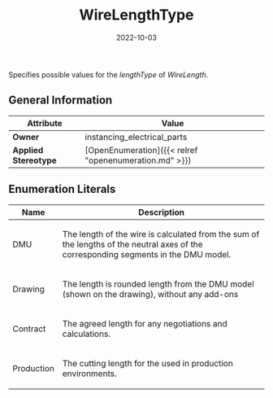 ﻿---
title: WireLengthType
toc: false
type: specs
date: "2022-10-03"
draft: false
specification: VEC
version: 2.0.1
documentType: "Recommendation"
elementType: Class
classes:
  - WireLengthType
menu_name: vec-2.0.1
---
<p> Specifies possible values for the <i>lengthType </i>of <i>WireLength</i>.      </p>

## General Information

| Attribute               | Value |
|-------------------------|-------|
| **Owner**               | instancing_electrical_parts |
| **Applied Stereotype**  | [OpenEnumeration]({{< relref "openenumeration.md" >}})<br/>  |

## Enumeration Literals
| Name          | **Description** |
|---------------|-----------------|
| DMU | <p> The length of the wire is calculated from the sum of the lengths of the neutral axes of the corresponding segments in the DMU model.      </p> |
| Drawing | <p> The length is rounded length from the DMU model (shown on the drawing), without any add-ons      </p> |
| Contract | <p> The agreed length for any negotiations and calculations.      </p> |
| Production | <p> The cutting length for the used in production environments.      </p> |

